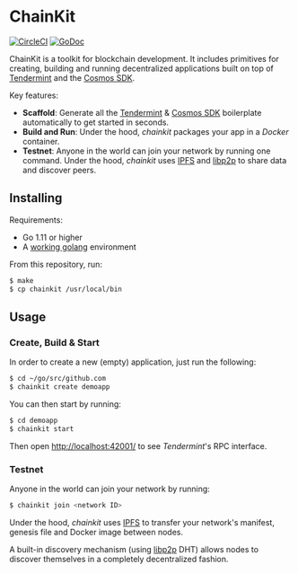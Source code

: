 # ChainKit

[![CircleCI](https://circleci.com/gh/blocklayerhq/chainkit.svg?style=shield&circle-token=d1cf6680667cd473a3827610073c0678f280a207)](https://circleci.com/gh/blocklayerhq/chainkit)
[![GoDoc](https://godoc.org/github.com/blocklayerhq/chainkit?status.png)](https://godoc.org/github.com/blocklayerhq/chainkit)

ChainKit is a toolkit for blockchain development. It includes primitives for creating, building and running decentralized applications built on top of [Tendermint](https://tendermint.com/) and the [Cosmos SDK](https://github.com/cosmos/cosmos-sdk).

Key features:
- **Scaffold**: Generate all the [Tendermint](https://tendermint.com/) & [Cosmos SDK](https://github.com/cosmos/cosmos-sdk) boilerplate automatically to get started in seconds.
- **Build and Run**: Under the hood, *chainkit* packages your app in a *Docker* container.
- **Testnet**: Anyone in the world can join your network by running one command. Under the hood, *chainkit* uses [IPFS](https://ipfs.io/) and [libp2p](https://libp2p.io/) to share data and discover peers.

## Installing

Requirements:
-   Go 1.11 or higher
-   A [working golang](https://golang.org/doc/code.html) environment

From this repository, run:
```bash
$ make
$ cp chainkit /usr/local/bin
```

## Usage

### Create, Build & Start

In order to create a new (empty) application, just run the following:
```bash
$ cd ~/go/src/github.com
$ chainkit create demoapp
```

You can then start by running:
```bash
$ cd demoapp
$ chainkit start
```

Then open [http://localhost:42001/](http://localhost:42001/) to see *Tendermint*'s RPC interface.

### Testnet

Anyone in the world can join your network by running:
```bash
$ chainkit join <network ID>
```

Under the hood, *chainkit* uses [IPFS](https://ipfs.io/) to transfer your network's manifest, genesis file and Docker image between nodes.

A built-in discovery mechanism (using [libp2p](https://libp2p.io/) DHT) allows nodes to discover themselves in a completely decentralized fashion.